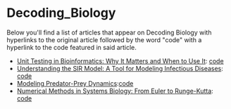 # Decoding_Biology
Below you'll find a list of articles that appear on Decoding Biology with hyperlinks to the original article followed by the word "code" with a hyperlink to the code featured in said article. 

- [Unit Testing in Bioinformatics: Why It Matters and When to Use It](https://decodingbiology.substack.com/p/unit-testing-in-bioinformatics-why): [code](https://github.com/evanpeikon/Decoding_Biology/blob/main/DB_Code/unit_testing.py)
- [Understanding the SIR Model: A Tool for Modeling Infectious Diseases](https://decodingbiology.substack.com/p/understanding-the-sir-model-a-tool): [code](https://github.com/evanpeikon/Decoding_Biology/blob/main/DB_Code/sir_model.py)
- [Modeling Predator-Prey Dynamics](https://decodingbiology.substack.com/p/35351a03-5b10-4d71-9974-d9eff47f3678):[code](https://decodingbiology.substack.com/p/35351a03-5b10-4d71-9974-d9eff47f3678)
- [Numerical Methods in Systems Biology: From Euler to Runge-Kutta](https://decodingbiology.substack.com/p/f3b111df-4ff8-4ab5-85bb-0a180e490e72): [code](https://github.com/evanpeikon/Decoding_Biology/blob/main/DB_Code/gene_reg_nm.py)
